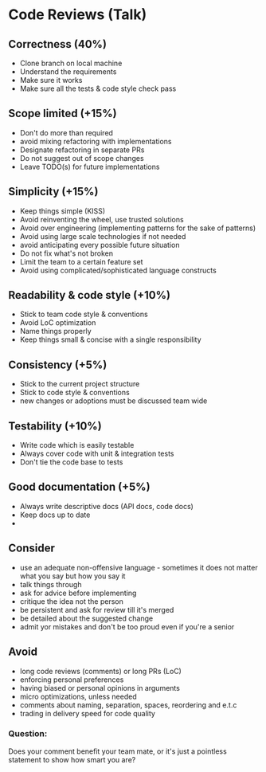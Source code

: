 # Code Reviews (Talk)

## Correctness (40%)

- Clone branch on local machine
- Understand the requirements
- Make sure it works
- Make sure all the tests & code style check pass

## Scope limited (+15%)

- Don't do more than required
- avoid mixing refactoring with implementations
- Designate refactoring in separate PRs
- Do not suggest out of scope changes
- Leave TODO(s) for future implementations

## Simplicity (+15%)

- Keep things simple (KISS)
- Avoid reinventing the wheel, use trusted solutions
- Avoid over engineering (implementing patterns for the sake of patterns)
- Avoid using large scale technologies if not needed
- avoid anticipating every possible future situation
- Do not fix what's not broken
- Limit the team to a certain feature set
- Avoid using complicated/sophisticated language constructs

## Readability & code style (+10%)

- Stick to team code style & conventions
- Avoid LoC optimization
- Name things properly
- Keep things small & concise with a single responsibility

## Consistency (+5%)

- Stick to the current project structure
- Stick to code style & conventions
- new changes or adoptions must be discussed team wide

## Testability (+10%)

- Write code which is easily testable
- Always cover code with unit & integration tests
- Don't tie the code base to tests

## Good documentation (+5%)

- Always write descriptive docs (API docs, code docs)
- Keep docs up to date
- 

## Consider

- use an adequate non-offensive language - sometimes it does not matter what you say but how you say it
- talk things through
- ask for advice before implementing
- critique the idea not the person
- be persistent and ask for review till it's merged
- be detailed about the suggested change
- admit yor mistakes and don't be too proud even if you're a senior

## Avoid

- long code reviews (comments) or long PRs (LoC)
- enforcing personal preferences
- having biased or personal opinions in arguments
- micro optimizations, unless needed
- comments about naming, separation, spaces, reordering and e.t.c
- trading in delivery speed for code quality

### Question:
Does your comment benefit your team mate, or it's just a pointless statement to show how smart you are?
